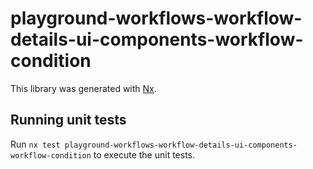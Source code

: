 # playground-workflows-workflow-details-ui-components-workflow-condition

This library was generated with [Nx](https://nx.dev).

## Running unit tests

Run `nx test playground-workflows-workflow-details-ui-components-workflow-condition` to execute the unit tests.
